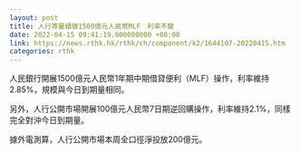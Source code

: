 ```yaml
---
layout: post
title: 人行等量續做1500億元人民幣MLF　利率不變
date: 2022-04-15 09:41:19.000000000 +08:00
link: https://news.rthk.hk/rthk/ch/component/k2/1644107-20220415.htm
categories: rthk
---
```


人民銀行開展1500億元人民幣1年期中期借貸便利（MLF）操作，利率維持2.85%，規模與今日到期量相同。

另外，人行公開市場開展100億元人民幣7日期逆回購操作，利率維持2.1%，同樣完全對沖今日到期量。

據外電測算，人行公開市場本周全口徑淨投放200億元。
